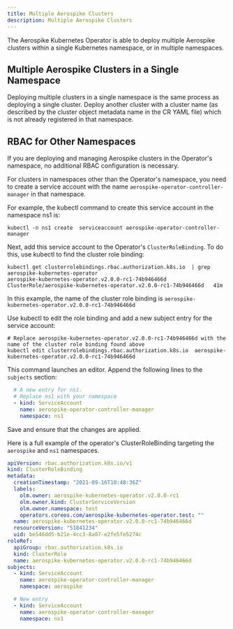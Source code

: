 ```yaml
---
title: Multiple Aerospike Clusters
description: Multiple Aerospike Clusters
---
```


The Aerospike Kubernetes Operator is able to deploy multiple Aerospike clusters within a single Kubernetes namespace, or in multiple namespaces.

## Multiple Aerospike Clusters in a Single Namespace

Deploying multiple clusters in a single namespace is the same process as deploying a single cluster. Deploy another cluster with a cluster name (as described by the cluster object metadata name in the CR YAML file) which is not already registered in that namespace.

## RBAC for Other Namespaces

If you are deploying and managing Aerospike clusters in the Operator's namespace, no additional RBAC configuration is necessary.

For clusters in namespaces other than the Operator's namespace, you need to create a service account with the name `aerospike-operator-controller-manager` in that namespace.

For example, the kubectl command to create this service account in the namespace ns1 is:

```shell
kubectl -n ns1 create  serviceaccount aerospike-operator-controller-manager
```

Next, add this service account to the Operator's `ClusterRoleBinding`. To do this, use kubectl to find the cluster role binding:

```shell
kubectl get clusterrolebindings.rbac.authorization.k8s.io  | grep aerospike-kubernetes-operator
aerospike-kubernetes-operator.v2.0.0-rc1-74b946466d                 ClusterRole/aerospike-kubernetes-operator.v2.0.0-rc1-74b946466d   41m
```

In this example, the name of the cluster role binding is `aerospike-kubernetes-operator.v2.0.0-rc1-74b946466d`

Use kubectl to edit the role binding and add a new subject entry for the service account:

```shell
# Replace aerospike-kubernetes-operator.v2.0.0-rc1-74b946466d with the name of the cluster role binding found above
kubectl edit clusterrolebindings.rbac.authorization.k8s.io  aerospike-kubernetes-operator.v2.0.0-rc1-74b946466d
```

This command launches an editor. Append the following lines to the `subjects` section:

```yaml
  # A new entry for ns1.
  # Replace ns1 with your namespace
  - kind: ServiceAccount
    name: aerospike-operator-controller-manager
    namespace: ns1
```

Save and ensure that the changes are applied.

Here is a full example of the operator's ClusterRoleBinding targeting the `aerospike` and `ns1` namespaces.

```yaml
apiVersion: rbac.authorization.k8s.io/v1
kind: ClusterRoleBinding
metadata:
  creationTimestamp: "2021-09-16T10:48:36Z"
  labels:
    olm.owner: aerospike-kubernetes-operator.v2.0.0-rc1
    olm.owner.kind: ClusterServiceVersion
    olm.owner.namespace: test
    operators.coreos.com/aerospike-kubernetes-operator.test: ""
  name: aerospike-kubernetes-operator.v2.0.0-rc1-74b946466d
  resourceVersion: "51841234"
  uid: be546dd5-b21e-4cc3-8a07-e2fe5fe5274c
roleRef:
  apiGroup: rbac.authorization.k8s.io
  kind: ClusterRole
  name: aerospike-kubernetes-operator.v2.0.0-rc1-74b946466d
subjects:
  - kind: ServiceAccount
    name: aerospike-operator-controller-manager
    namespace: aerospike

  # New entry
  - kind: ServiceAccount
    name: aerospike-operator-controller-manager
    namespace: ns1     
```
